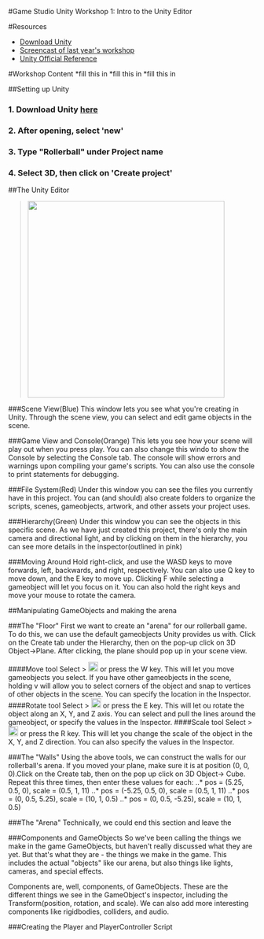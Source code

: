 #Game Studio Unity Workshop 1: Intro to the Unity Editor

#Resources

* [Download Unity](https://unity3d.com/get-unity/download)
* [Screencast of last year's workshop](https://www.youtube.com/watch?v=GqUyJ3tX6ew&t=6s)
* [Unity Official Reference](https://docs.unity3d.com/Manual/index.html)

#Workshop Content
 *fill this in
 *fill this in
 *fill this in

##Setting up Unity
### 1. Download Unity [here](https://unity3d.com/get-unity/download)
### 2. After opening, select 'new'
### 3. Type "Rollerball" under Project name
### 4. Select 3D, then click on 'Create project'

##The Unity Editor
> <img src= "fillthisin" width=400>
###Scene View(Blue)
This window lets you see what you're creating in Unity. Through the scene view, you can select and edit game objects in the scene. 

###Game View and Console(Orange)
This lets you see how your scene will play out when you press play. You can also change this windo to show the Console by selecting the Console tab. The console will show errors and warnings upon compiling your game's scripts. You can also use the console to print statements for debugging. 

###File System(Red)
Under this window you can see the files you currently have in this project. You can (and should) also create folders to organize the scripts, scenes, gameobjects, artwork, and other assets your project uses. 

###Hierarchy(Green)
Under this window you can see the objects in this specific scene. As we have just created this project, there's only the main camera and directional light, and by clicking on them in the hierarchy, you can see more details in the inspector(outlined in pink)

###Moving Around
Hold right-click, and use the WASD keys to move forwards, left, backwards, and right, respectively. You can also use Q key to move down, and the E key to move up. Clicking F while selecting a gameobject will let you focus on it. You can also hold the right keys and move your mouse to rotate the camera. 

##Manipulating GameObjects and making the arena

###The "Floor"
First we want to create an "arena" for our rollerball game. To do this, we can use the default gameobjects Unity provides us with. Click on the Create tab under the Hierarchy, then on the pop-up click on 3D Object->Plane. After clicking, the plane should pop up in your scene view. 

####Move tool
Select > <img src= "fillthisin" width=20> or press the W key. This will let you move gameobjects you select. If you have other gameobjects in the scene, holding v will allow you to select corners of the object and snap to vertices of other objects in the scene. You can specify the location in the Inspector. 
####Rotate tool
Select > <img src= "fillthisin" width=20> or press the E key. This will let ou rotate the object along an X, Y, and Z axis. You can select and pull the lines around the gameobject, or specify the values in the Inspector. 
####Scale tool
Select > <img src= "fillthisin" width=20> or press the R key. This will let you change the scale of the object in the X, Y, and Z direction. You can also specify the values in the Inspector. 

###The "Walls"
Using the above tools, we can construct the walls for our rollerball's arena. If you moved your plane, make sure it is at position (0, 0, 0).Click on the Create tab, then on the pop up click on 3D Object-> Cube. Repeat this three times, then enter these values for each: 
..* pos = (5.25, 0.5, 0), scale = (0.5, 1, 11)
..* pos = (-5.25, 0.5, 0), scale = (0.5, 1, 11)
..* pos = (0, 0.5, 5.25), scale = (10, 1, 0.5)
..* pos = (0, 0.5, -5.25), scale = (10, 1, 0.5)

###The "Arena"
Technically, we could end this section and leave the 

###Components and GameObjects
So we've been calling the things we make in the game GameObjects, but haven't really discussed what they are yet. But that's what they are - the things we make in the game. This includes the actual "objects" like our arena, but also things like lights, cameras, and special effects. 

Components are, well, components, of GameObjects. These are the different things we see in the GameObject's inspector, including the Transform(position, rotation, and scale). We can also add more interesting components like rigidbodies, colliders, and audio. 

###Creating the Player and PlayerController Script
